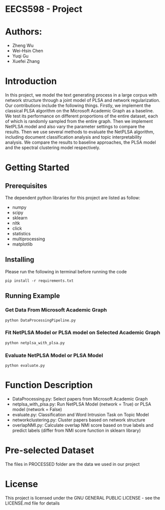 # EECS598 - Project
# Authors:
 - Zheng Wu
 - Wei-Hsin Chen
 - Yuqi Gu
 - Xuefei Zhang

# Introduction

In this project, we model the text generating process in a large corpus with network structure through a joint model of PLSA and network regularization. Our contributions include the following things. Firstly, we implement the classical PLSA algorithm on the Microsoft Academic Graph as a baseline. We test its performance on different proportions of the entire dataset, each of which is randomly sampled from the entire graph. Then we implement NetPLSA model and also vary the parameter settings to compare the results. Then we use several methods to evaluate the NetPLSA algorithm, including document classification analysis and topic interpretability analysis. We compare the results to baseline approaches, the PLSA model and the spectral clustering model respectively.


# Getting Started

## Prerequisites
The dependent python libraries for this project are listed as follow:
 - numpy
 - scipy
 - sklearn
 - nltk
 - click
 - statistics
 - multiprocessing
 - matplotlib

## Installing
Please run the following in terminal before running the code
```
pip install -r requirements.txt
```

## Running Example
### Get Data From Microsoft Academic Graph
```
python DataProcessingPipeline.py
```

### Fit NetPLSA Model or PLSA model on Selected Academic Graph
```
python netplsa_with_plsa.py
```

### Evaluate NetPLSA Model or PLSA Model
```
python evaluate.py
```

# Function Description
 - DataProcessing.py: Select papers from Microsoft Academic Graph
 - netplsa_with_plsa.py: Run NetPLSA Model (network = True) or PLSA model (network = False)
 - evaluate.py: Classification and Word Intrusion Task on Topic Model
 - networkclustering.py: Cluster papers based on network structure
 - overlapNMI.py: Calculate overlap NMI score based on true labels and predict labels (differ from NMI score function in sklearn library)

# Pre-selected Dataset
The files in PROCESSED folder are the data we used in our project

# License
This project is licensed under the GNU GENERAL PUBLIC LICENSE - see the LICENSE.md file for details

